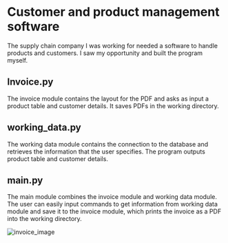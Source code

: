 # Customer and product management software
The supply chain company I was working for needed a software to handle products and customers. I saw my opportunity and built the program myself.


## Invoice.py
The invoice module contains the layout for the PDF and asks as input a product table and customer details. 
It saves PDFs in the working directory.

## working_data.py
The working data module contains the connection to the database and retrieves the information that the user specifies.
The program outputs product table and customer details.

## main.py
The main module combines the invoice module and working data module. The user can easily input commands to get information from working data module and save it to the invoice module, which prints the invoice as a PDF into the working directory.

![invoice_image](https://github.com/Robinborg/images/blob/main/Screenshot%202021-11-07%20at%2009.56.17.png?raw=true)
